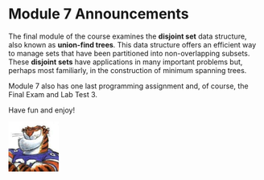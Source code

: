 # Module 7 Announcements

The final module of the course examines the **disjoint set** data structure,
also known as **union-find trees**. This data structure offers an efficient way
to manage sets that have been partitioned into non-overlapping subsets. These
**disjoint sets** have applications in many important problems but, perhaps most
familiarly, in the construction of minimum spanning trees.

Module 7 also has one last programming assignment and, of course, the Final Exam
and Lab Test 3.

Have fun and enjoy!

<img src="../../img/rags.jpg" width="100"> 

